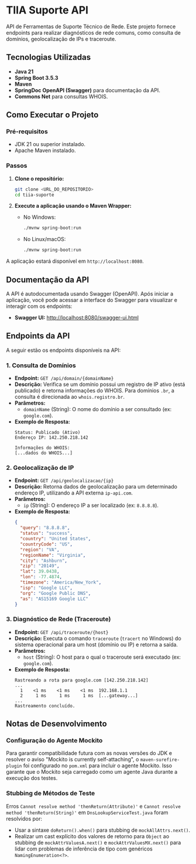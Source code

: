 # TIIA Suporte API

API de Ferramentas de Suporte Técnico de Rede. Este projeto fornece endpoints para realizar diagnósticos de rede comuns, como consulta de domínios, geolocalização de IPs e traceroute.

## Tecnologias Utilizadas

*   **Java 21**
*   **Spring Boot 3.5.3**
*   **Maven**
*   **SpringDoc OpenAPI (Swagger)** para documentação da API.
*   **Commons Net** para consultas WHOIS.

## Como Executar o Projeto

### Pré-requisitos

*   JDK 21 ou superior instalado.
*   Apache Maven instalado.

### Passos

1.  **Clone o repositório:**
    ```bash
    git clone <URL_DO_REPOSITORIO>
    cd tiia-suporte
    ```

2.  **Execute a aplicação usando o Maven Wrapper:**
    *   No Windows:
        ```bash
        ./mvnw spring-boot:run
        ```
    *   No Linux/macOS:
        ```bash
        ./mvnw spring-boot:run
        ```

A aplicação estará disponível em `http://localhost:8080`.

## Documentação da API

A API é autodocumentada usando Swagger (OpenAPI). Após iniciar a aplicação, você pode acessar a interface do Swagger para visualizar e interagir com os endpoints:

*   **Swagger UI:** [http://localhost:8080/swagger-ui.html](http://localhost:8080/swagger-ui.html)

## Endpoints da API

A seguir estão os endpoints disponíveis na API:

### 1. Consulta de Domínios

*   **Endpoint:** `GET /api/domain/{domainName}`
*   **Descrição:** Verifica se um domínio possui um registro de IP ativo (está publicado) e retorna informações do WHOIS. Para domínios `.br`, a consulta é direcionada ao `whois.registro.br`.
*   **Parâmetros:**
    *   `domainName` (String): O nome do domínio a ser consultado (ex: `google.com`).
*   **Exemplo de Resposta:**
    ```text
    Status: Publicado (Ativo)
    Endereço IP: 142.250.218.142

    Informações do WHOIS:
    [...dados do WHOIS...]
    ```

### 2. Geolocalização de IP

*   **Endpoint:** `GET /api/geolocalizacao/{ip}`
*   **Descrição:** Retorna dados de geolocalização para um determinado endereço IP, utilizando a API externa `ip-api.com`.
*   **Parâmetros:**
    *   `ip` (String): O endereço IP a ser localizado (ex: `8.8.8.8`).
*   **Exemplo de Resposta:**
    ```json
    {
      "query": "8.8.8.8",
      "status": "success",
      "country": "United States",
      "countryCode": "US",
      "region": "VA",
      "regionName": "Virginia",
      "city": "Ashburn",
      "zip": "20149",
      "lat": 39.0438,
      "lon": -77.4874,
      "timezone": "America/New_York",
      "isp": "Google LLC",
      "org": "Google Public DNS",
      "as": "AS15169 Google LLC"
    }
    ```

### 3. Diagnóstico de Rede (Traceroute)

*   **Endpoint:** `GET /api/traceroute/{host}`
*   **Descrição:** Executa o comando `traceroute` (`tracert` no Windows) do sistema operacional para um host (domínio ou IP) e retorna a saída.
*   **Parâmetros:**
    *   `host` (String): O host para o qual o traceroute será executado (ex: `google.com`).
*   **Exemplo de Resposta:**
    ```text
    Rastreando a rota para google.com [142.250.218.142]
    ...
      1    <1 ms    <1 ms    <1 ms  192.168.1.1
      2     1 ms     1 ms     1 ms  [...gateway...]
    ...
    Rastreamento concluído.
    ```

## Notas de Desenvolvimento

### Configuração do Agente Mockito

Para garantir compatibilidade futura com as novas versões do JDK e resolver o aviso "Mockito is currently self-attaching", o `maven-surefire-plugin` foi configurado no `pom.xml` para incluir o agente Mockito. Isso garante que o Mockito seja carregado como um agente Java durante a execução dos testes.

### Stubbing de Métodos de Teste

Erros `Cannot resolve method 'thenReturn(Attribute)'` e `Cannot resolve method 'thenReturn(String)'` em `DnsLookupServiceTest.java` foram resolvidos por:
*   Usar a sintaxe `doReturn().when()` para stubbing de `mockAllAttrs.next()`.
*   Realizar um cast explícito dos valores de retorno para `Object` ao stubbing de `mockAttrValuesA.next()` e `mockAttrValuesMX.next()` para lidar com problemas de inferência de tipo com genéricos `NamingEnumeration<?>`.
